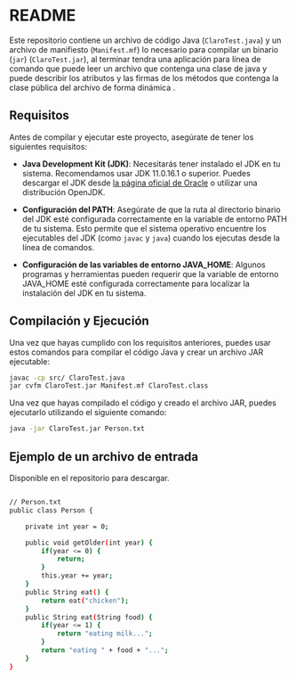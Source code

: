# README

Este repositorio contiene un archivo de código Java (`ClaroTest.java`) y un archivo de manifiesto (`Manifest.mf`) lo necesario para compilar un binario (`jar`) (`ClaroTest.jar`), al terminar tendra una aplicación
para línea de comando que puede leer un archivo que contenga una clase de java y puede describir los atributos y las firmas de los métodos que contenga la clase pública del archivo de forma dinámica .
## Requisitos

Antes de compilar y ejecutar este proyecto, asegúrate de tener los siguientes requisitos:

- **Java Development Kit (JDK)**: Necesitarás tener instalado el JDK en tu sistema. Recomendamos usar JDK 11.0.16.1 o superior. Puedes descargar el JDK desde [la página oficial de Oracle](https://www.oracle.com/java/technologies/javase-jdk11-downloads.html) o utilizar una distribución OpenJDK.

- **Configuración del PATH**: Asegúrate de que la ruta al directorio binario del JDK esté configurada correctamente en la variable de entorno PATH de tu sistema. Esto permite que el sistema operativo encuentre los ejecutables del JDK (como `javac` y `java`) cuando los ejecutas desde la línea de comandos.

- **Configuración de las variables de entorno JAVA_HOME**: Algunos programas y herramientas pueden requerir que la variable de entorno JAVA_HOME esté configurada correctamente para localizar la instalación del JDK en tu sistema.

## Compilación y Ejecución

Una vez que hayas cumplido con los requisitos anteriores, puedes usar estos comandos para compilar el código Java y crear un archivo JAR ejecutable:

```bash
javac -cp src/ ClaroTest.java
jar cvfm ClaroTest.jar Manifest.mf ClaroTest.class
```
Una vez que hayas compilado el código y creado el archivo JAR, puedes ejecutarlo utilizando el siguiente comando:
```bash
java -jar ClaroTest.jar Person.txt
```


## Ejemplo de un archivo de entrada
Disponible en el repositorio para descargar.
```bash

// Person.txt
public class Person {

    private int year = 0;

    public void getOlder(int year) {
        if(year <= 0) {
            return;
        }
        this.year += year;
    } 
    public String eat() {
        return eat("chicken");
    }
    public String eat(String food) {
        if(year <= 1) {
            return "eating milk...";
        }
        return "eating " + food + "...";
    }
}


```
